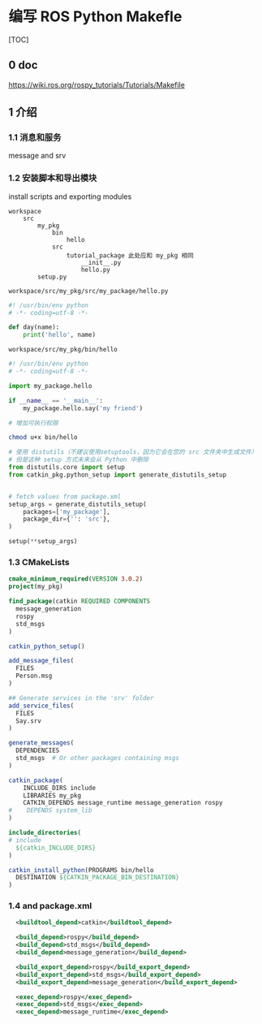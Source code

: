 # 编写 ROS Python Makefle

[TOC]

## 0 doc

<https://wiki.ros.org/rospy_tutorials/Tutorials/Makefile>

## 1 介绍

### 1.1 消息和服务

message and srv

### 1.2 安装脚本和导出模块

install scripts and exporting modules

```text
workspace
    src
        my_pkg
            bin
                hello
            src
                tutorial_package 此处应和 my_pkg 相同
                    __init__.py
                    hello.py
        setup.py

```

`workspace/src/my_pkg/src/my_package/hello.py`

```python
#! /usr/bin/env python
# -*- coding=utf-8 -*-

def day(name):
    print('hello', name)
```

`workspace/src/my_pkg/bin/hello`

```python
#! /usr/bin/env python
# -*- coding=utf-8 -*-

import my_package.hello

if __name__ == '__main__':
    my_package.hello.say('my friend')
```

```bash
# 增加可执行权限

chmod u+x bin/hello
```

```python
# 使用 distutils（不建议使用setuptools，因为它会在您的 src 文件夹中生成文件）
# 但是这种 setup 方式未来会从 Python 中删除
from distutils.core import setup
from catkin_pkg.python_setup import generate_distutils_setup


# fetch values from package.xml
setup_args = generate_distutils_setup(
    packages=['my_package'],
    package_dir={'': 'src'},
)

setup(**setup_args)
```

### 1.3 CMakeLists

```CMake
cmake_minimum_required(VERSION 3.0.2)
project(my_pkg)

find_package(catkin REQUIRED COMPONENTS
  message_generation
  rospy
  std_msgs
)

catkin_python_setup()

add_message_files(
  FILES
  Person.msg
)

## Generate services in the 'srv' folder
add_service_files(
  FILES
  Say.srv
)

generate_messages(
  DEPENDENCIES
  std_msgs  # Or other packages containing msgs
)

catkin_package(
    INCLUDE_DIRS include
    LIBRARIES my_pkg
    CATKIN_DEPENDS message_runtime message_generation rospy
#    DEPENDS system_lib
)

include_directories(
# include
  ${catkin_INCLUDE_DIRS}
)

catkin_install_python(PROGRAMS bin/hello 
  DESTINATION ${CATKIN_PACKAGE_BIN_DESTINATION}
)

```

### 1.4 and package.xml

```xml
  <buildtool_depend>catkin</buildtool_depend>

  <build_depend>rospy</build_depend>
  <build_depend>std_msgs</build_depend>
  <build_depend>message_generation</build_depend>

  <build_export_depend>rospy</build_export_depend>
  <build_export_depend>std_msgs</build_export_depend>
  <build_export_depend>message_generation</build_export_depend>

  <exec_depend>rospy</exec_depend>
  <exec_depend>std_msgs</exec_depend>
  <exec_depend>message_runtime</exec_depend>
```

